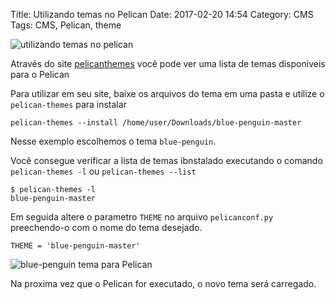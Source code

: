 Title: Utilizando temas no Pelican
Date: 2017-02-20 14:54
Category: CMS
Tags: CMS, Pelican, theme

![utilizando temas no pelican](https://cloud.githubusercontent.com/assets/5393392/23137957/b92f9b18-f783-11e6-929f-f376299d16b1.png)

Através do site [pelicanthemes](http://www.pelicanthemes.com/) você pode ver uma lista de temas disponiveis para o Pelican

Para utilizar em seu site, baixe os arquivos do tema em uma pasta e utilize o `pelican-themes` para instalar

	pelican-themes --install /home/user/Downloads/blue-penguin-master

Nesse exemplo escolhemos o tema `blue-penguin`.

Você consegue verificar a lista de temas ibnstalado executando o comando `pelican-themes -l` ou `pelican-themes --list`

	$ pelican-themes -l
	blue-penguin-master

Em seguida altere o parametro `THEME` no arquivo `pelicanconf.py` preechendo-o com o nome do tema desejado.

	THEME = 'blue-penguin-master'

![blue-penguin tema para Pelican](https://cloud.githubusercontent.com/assets/5393392/23137991/d203f33c-f783-11e6-8e13-e8e7ff08b4fc.png)

Na proxima vez que o Pelican for executado, o novo tema será carregado.